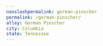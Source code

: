 ```yaml
---
﻿nonslashpermalink: german-pinscher
permalink: /german-pinscher/
alley: German Pinscher
city: Columbia
state: Tennessee
---
```

